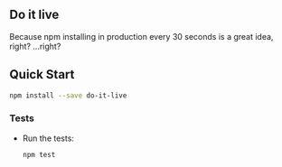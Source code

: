 Do it live
----------

Because npm installing in production every 30 seconds is a great idea, right? ...right?

## Quick Start

```bash
npm install --save do-it-live
```

### Tests

- Run the tests:

  ```bash
  npm test
  ```

